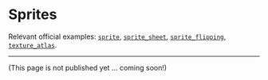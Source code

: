 # Sprites

Relevant official examples:
[`sprite`](https://github.com/bevyengine/bevy/blob/latest/examples/2d/sprite.rs),
[`sprite_sheet`](https://github.com/bevyengine/bevy/blob/latest/examples/2d/sprite_sheet.rs),
[`sprite_flipping`](https://github.com/bevyengine/bevy/blob/latest/examples/2d/sprite_flipping.rs),
[`texture_atlas`](https://github.com/bevyengine/bevy/blob/latest/examples/2d/texture_atlas.rs).

---

(This page is not published yet ... coming soon!)
